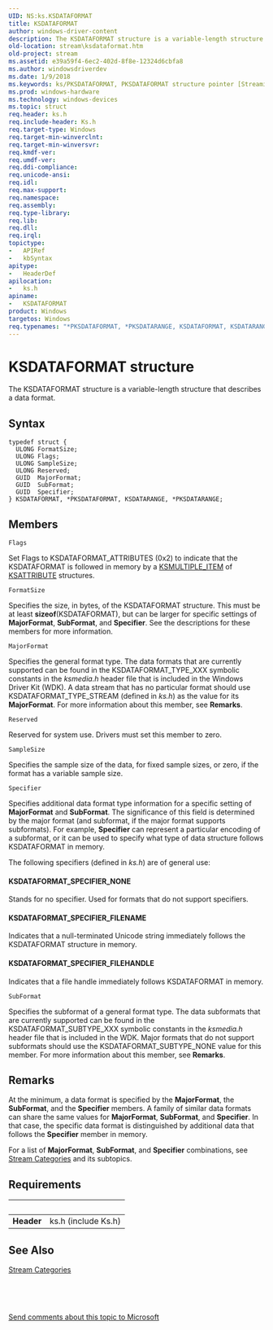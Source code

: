 ```yaml
---
UID: NS:ks.KSDATAFORMAT
title: KSDATAFORMAT
author: windows-driver-content
description: The KSDATAFORMAT structure is a variable-length structure that describes a data format.
old-location: stream\ksdataformat.htm
old-project: stream
ms.assetid: e39a59f4-6ec2-402d-8f8e-12324d6cbfa8
ms.author: windowsdriverdev
ms.date: 1/9/2018
ms.keywords: ks/PKSDATAFORMAT, PKSDATAFORMAT structure pointer [Streaming Media Devices], PKSDATAFORMAT, KSDATARANGE, *PKSDATAFORMAT, PKSDATARANGE structure pointer [Streaming Media Devices], *PKSDATARANGE, PKSDATARANGE, KSDATARANGE structure [Streaming Media Devices], ks-struct_787a73ee-98dd-4e97-b7ea-2ed38ff564c7.xml, KSDATAFORMAT, ks/KSDATARANGE, ks/PKSDATARANGE, stream.ksdataformat, KSDATAFORMAT structure [Streaming Media Devices], ks/KSDATAFORMAT
ms.prod: windows-hardware
ms.technology: windows-devices
ms.topic: struct
req.header: ks.h
req.include-header: Ks.h
req.target-type: Windows
req.target-min-winverclnt: 
req.target-min-winversvr: 
req.kmdf-ver: 
req.umdf-ver: 
req.ddi-compliance: 
req.unicode-ansi: 
req.idl: 
req.max-support: 
req.namespace: 
req.assembly: 
req.type-library: 
req.lib: 
req.dll: 
req.irql: 
topictype:
-	APIRef
-	kbSyntax
apitype:
-	HeaderDef
apilocation:
-	ks.h
apiname:
-	KSDATAFORMAT
product: Windows
targetos: Windows
req.typenames: "*PKSDATAFORMAT, *PKSDATARANGE, KSDATAFORMAT, KSDATARANGE"
---
```


# KSDATAFORMAT structure
The KSDATAFORMAT structure is a variable-length structure that describes a data format.

## Syntax
````
typedef struct {
  ULONG FormatSize;
  ULONG Flags;
  ULONG SampleSize;
  ULONG Reserved;
  GUID  MajorFormat;
  GUID  SubFormat;
  GUID  Specifier;
} KSDATAFORMAT, *PKSDATAFORMAT, KSDATARANGE, *PKSDATARANGE;
````

## Members


`Flags`

Set Flags to KSDATAFORMAT_ATTRIBUTES (0x2) to indicate that the KSDATAFORMAT is followed in memory by a <a href="..\ks\ns-ks-ksmultiple_item.md">KSMULTIPLE_ITEM</a> of <a href="..\ks\ns-ks-ksattribute.md">KSATTRIBUTE</a> structures.

`FormatSize`

Specifies the size, in bytes, of the KSDATAFORMAT structure. This must be at least <b>sizeof</b>(KSDATAFORMAT), but can be larger for specific settings of <b>MajorFormat</b>, <b>SubFormat</b>, and <b>Specifier</b>. See the descriptions for these members for more information.

`MajorFormat`

Specifies the general format type. The data formats that are currently supported can be found in the KSDATAFORMAT_TYPE_XXX symbolic constants in the <i>ksmedia.h</i> header file that is included in the Windows Driver Kit (WDK). A data stream that has no particular format should use KSDATAFORMAT_TYPE_STREAM (defined in <i>ks.h</i>) as the value for its <b>MajorFormat</b>. For more information about this member, see <b>Remarks</b>.

`Reserved`

Reserved for system use. Drivers must set this member to zero.

`SampleSize`

Specifies the sample size of the data, for fixed sample sizes, or zero, if the format has a variable sample size.

`Specifier`

Specifies additional data format type information for a specific setting of <b>MajorFormat</b> and <b>SubFormat</b>. 
	  The significance of this field is determined by the major format (and subformat, if the major format supports subformats). For example, <b>Specifier</b> can represent a particular encoding of a subformat, or it can be used to specify what type of data structure follows KSDATAFORMAT in memory.

The following specifiers (defined in <i>ks.h</i>) are of general use:




#### KSDATAFORMAT_SPECIFIER_NONE

Stands for no specifier. Used for formats that do not support specifiers.


#### KSDATAFORMAT_SPECIFIER_FILENAME

Indicates that a null-terminated Unicode string immediately follows the KSDATAFORMAT structure in memory.  


#### KSDATAFORMAT_SPECIFIER_FILEHANDLE

Indicates that a file handle immediately follows KSDATAFORMAT in memory.

`SubFormat`

Specifies the subformat of a general format type. The data subformats that are currently supported can be found in the KSDATAFORMAT_SUBTYPE_XXX symbolic constants in the <i>ksmedia.h</i> header file that is included in the WDK. Major formats that do not support subformats should use the KSDATAFORMAT_SUBTYPE_NONE value for this member. For more information about this member, see <b>Remarks</b>.

## Remarks
At the minimum, a data format is specified by the <b>MajorFormat</b>, the <b>SubFormat</b>, and the <b>Specifier</b> members. A family of similar data formats can share the same values for <b>MajorFormat</b>, <b>SubFormat</b>, and <b>Specifier</b>. In that case, the specific data format is distinguished by additional data that follows the <b>Specifier</b> member in memory.

For a list of <b>MajorFormat</b>, <b>SubFormat</b>, and <b>Specifier</b> combinations, see <a href="https://msdn.microsoft.com/dc2af282-4976-42d8-b07b-13b2a6dfb7d5">Stream Categories</a> and its subtopics.

## Requirements
| &nbsp; | &nbsp; |
| ---- |:---- |
| **Header** | ks.h (include Ks.h) |

## See Also

<a href="https://msdn.microsoft.com/dc2af282-4976-42d8-b07b-13b2a6dfb7d5">Stream Categories</a>

 

 

<a href="mailto:wsddocfb@microsoft.com?subject=Documentation%20feedback [stream\stream]:%20KSDATAFORMAT structure%20 RELEASE:%20(1/9/2018)&amp;body=%0A%0APRIVACY STATEMENT%0A%0AWe use your feedback to improve the documentation. We don't use your email address for any other purpose, and we'll remove your email address from our system after the issue that you're reporting is fixed. While we're working to fix this issue, we might send you an email message to ask for more info. Later, we might also send you an email message to let you know that we've addressed your feedback.%0A%0AFor more info about Microsoft's privacy policy, see http://privacy.microsoft.com/en-us/default.aspx." title="Send comments about this topic to Microsoft">Send comments about this topic to Microsoft</a>